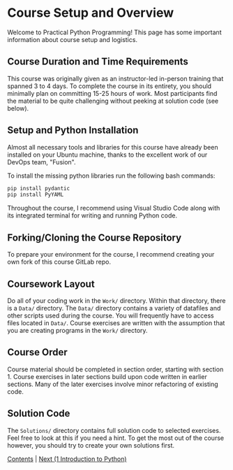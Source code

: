 # Course Setup and Overview

Welcome to Practical Python Programming!  This page has some important information
about course setup and logistics.

## Course Duration and Time Requirements

This course was originally given as an instructor-led in-person
training that spanned 3 to 4 days.  To complete the course in its
entirety, you should minimally plan on committing 15-25 hours of work.
Most participants find the material to be quite challenging without
peeking at solution code (see below).

## Setup and Python Installation

Almost all necessary tools and libraries for this course have already been installed on
your Ubuntu machine, thanks to the excellent work of our DevOps team, "Fusion".

To install the missing python libraries run the following bash commands:

```bash
pip install pydantic
pip install PyYAML
```

Throughout the course, I recommend using Visual Studio Code along with its
integrated terminal for writing and running Python code.

## Forking/Cloning the Course Repository

To prepare your environment for the course, I recommend creating your
own fork of this course GitLab repo.

## Coursework Layout

Do all of your coding work in the `Work/` directory.  Within that
directory, there is a `Data/` directory.  The `Data/` directory
contains a variety of datafiles and other scripts used during the
course. You will frequently have to access files located in `Data/`.
Course exercises are written with the assumption that you are creating
programs in the `Work/` directory.

## Course Order

Course material should be completed in section order, starting with
section 1.  Course exercises in later sections build upon code written in
earlier sections.  Many of the later exercises involve minor refactoring
of existing code.

## Solution Code

The `Solutions/` directory contains full solution code to selected
exercises.  Feel free to look at this if you need a hint.  To get the
most out of the course however, you should try to create your own
solutions first.

[Contents](Contents.md) \| [Next (1 Introduction to Python)](01_Introduction/00_Overview.md)
